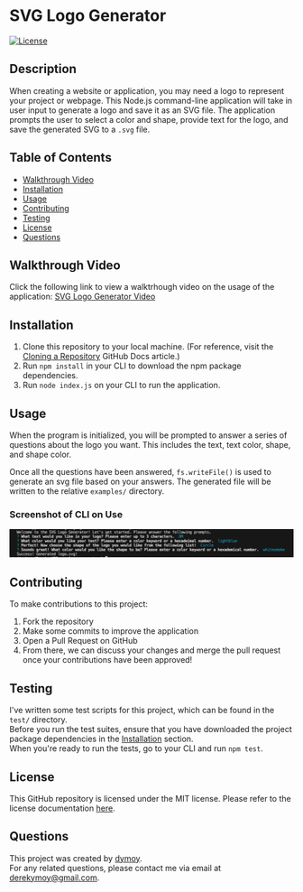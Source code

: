 # SVG Logo Generator  
[![License](https://img.shields.io/badge/License-MIT-yellow.svg)](https://opensource.org/licenses/MIT)

## Description 
When creating a website or application, you may need a logo to represent your project or webpage. This Node.js command-line application will take in user input to generate a logo and save it as an SVG file. The application prompts the user to select a color and shape, provide text for the logo, and save the generated SVG to a `.svg` file.

## Table of Contents 
- [Walkthrough Video](#walkthrough-video)
- [Installation](#installation)
- [Usage](#usage)
- [Contributing](#contributing)
- [Testing](#testing)
- [License](#license)
- [Questions](#questions)

## Walkthrough Video 
Click the following link to view a walktrhough video on the usage of the application: [SVG Logo Generator Video]()  

## Installation 
1. Clone this repository to your local machine. (For reference, visit the [Cloning a Repository](https://docs.github.com/en/repositories/creating-and-managing-repositories/cloning-a-repository) GitHub Docs article.)
2. Run `npm install` in your CLI to download the npm package dependencies. 
3. Run `node index.js` on your CLI to run the application.

## Usage 
When the program is initialized, you will be prompted to answer a series of questions about the logo you want. This includes the text, text color, shape, and shape color.  
  
Once all the questions have been answered, `fs.writeFile()` is used to generate an svg file based on your answers. The generated file will be written to the relative `examples/` directory.  
  
### Screenshot of CLI on Use 
!["Screenshot of CLI"](./examples/SVG_Generator_CLI.png)

## Contributing
To make contributions to this project:  
1. Fork the repository  
2. Make some commits to improve the application
3. Open a Pull Request on GitHub
4. From there, we can discuss your changes and merge the pull request once your contributions have been approved!

## Testing 
I've written some test scripts for this project, which can be found in the `test/` directory.  
Before you run the test suites, ensure that you have downloaded the project package dependencies in the [Installation](#installation) section.  
When you're ready to run the tests, go to your CLI and run `npm test`.

## License 
This GitHub repository is licensed under the MIT license. Please refer to the license documentation [here](https://opensource.org/licenses/MIT).

## Questions
This project was created by [dymoy](https://github.com/dymoy).  
For any related questions, please contact me via email at <derekymoy@gmail.com>.